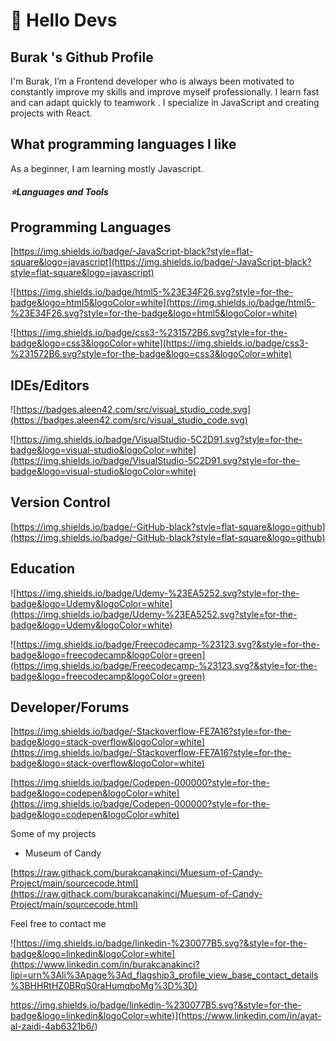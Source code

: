 # 🚀 Hello Devs

## Burak 's Github Profile

I'm Burak, I’m a Frontend developer who is always been motivated to constantly improve my skills and improve myself professionally.
I learn fast and can adapt quickly to teamwork . I specialize in JavaScript and creating projects with React.

## What programming languages I like

As a beginner, I am learning mostly Javascript.

<h5>⭐Languages and Tools</h5>

## Programming Languages

[https://img.shields.io/badge/-JavaScript-black?style=flat-square&logo=javascript](https://img.shields.io/badge/-JavaScript-black?style=flat-square&logo=javascript)

![https://img.shields.io/badge/html5-%23E34F26.svg?style=for-the-badge&logo=html5&logoColor=white](https://img.shields.io/badge/html5-%23E34F26.svg?style=for-the-badge&logo=html5&logoColor=white)

![https://img.shields.io/badge/css3-%231572B6.svg?style=for-the-badge&logo=css3&logoColor=white](https://img.shields.io/badge/css3-%231572B6.svg?style=for-the-badge&logo=css3&logoColor=white)

## IDEs/Editors

![https://badges.aleen42.com/src/visual_studio_code.svg](https://badges.aleen42.com/src/visual_studio_code.svg)

![https://img.shields.io/badge/VisualStudio-5C2D91.svg?style=for-the-badge&logo=visual-studio&logoColor=white](https://img.shields.io/badge/VisualStudio-5C2D91.svg?style=for-the-badge&logo=visual-studio&logoColor=white)

## Version Control

[https://img.shields.io/badge/-GitHub-black?style=flat-square&logo=github](https://img.shields.io/badge/-GitHub-black?style=flat-square&logo=github)

## Education

![https://img.shields.io/badge/Udemy-%23EA5252.svg?style=for-the-badge&logo=Udemy&logoColor=white](https://img.shields.io/badge/Udemy-%23EA5252.svg?style=for-the-badge&logo=Udemy&logoColor=white)

![https://img.shields.io/badge/Freecodecamp-%23123.svg?&style=for-the-badge&logo=freecodecamp&logoColor=green](https://img.shields.io/badge/Freecodecamp-%23123.svg?&style=for-the-badge&logo=freecodecamp&logoColor=green)

## Developer/Forums

[https://img.shields.io/badge/-Stackoverflow-FE7A16?style=for-the-badge&logo=stack-overflow&logoColor=white](https://img.shields.io/badge/-Stackoverflow-FE7A16?style=for-the-badge&logo=stack-overflow&logoColor=white)

[https://img.shields.io/badge/Codepen-000000?style=for-the-badge&logo=codepen&logoColor=white](https://img.shields.io/badge/Codepen-000000?style=for-the-badge&logo=codepen&logoColor=white)

Some of my projects

- Museum of Candy

[https://raw.githack.com/burakcanakinci/Muesum-of-Candy-Project/main/sourcecode.html](https://raw.githack.com/burakcanakinci/Muesum-of-Candy-Project/main/sourcecode.html)

Feel free to contact me

![https://img.shields.io/badge/linkedin-%230077B5.svg?&style=for-the-badge&logo=linkedin&logoColor=white](https://www.linkedin.com/in/burakcanakinci?lipi=urn%3Ali%3Apage%3Ad_flagship3_profile_view_base_contact_details%3BHHRtHZ0BRqS0raHumqboMg%3D%3D)

https://img.shields.io/badge/linkedin-%230077B5.svg?&style=for-the-badge&logo=linkedin&logoColor=white)](https://www.linkedin.com/in/ayat-al-zaidi-4ab6321b6/)
